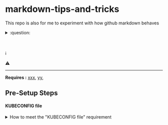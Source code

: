 # markdown-tips-and-tricks

This repo is also for me to experiment with how github markdown behaves

<details>
<summary> :question: </summary>
  <h2>I just learned about dropdowns (and emoji's)</h2>
<br>
From here : https://gist.github.com/citrusui/07978f14b11adada364ff901e27c7f61 <br/>      
See also Emoji cheat sheet : https://www.webpagefx.com/tools/emoji-cheat-sheet/
</details>
  
<br/>
<br/>
 
:information_source:
  
:warning:
  
  
-----------




**Requires :** [xxx](), [yy](#kubeconfig-file), 




## Pre-Setup Steps 



#### KUBECONFIG file
<details>
<summary> How to meet the "KUBECONFIG file" requirement </summary>

Link to : <http://google.com> 


</details>
